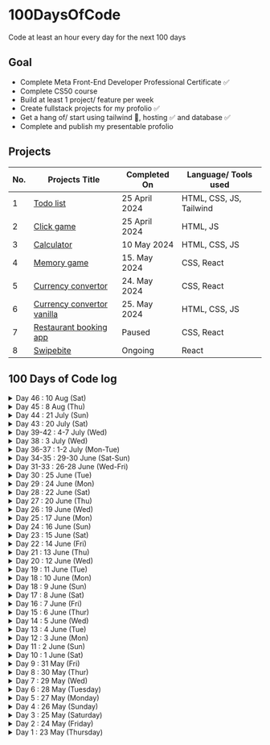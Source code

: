 # 100DaysOfCode
Code at least an hour every day for the next 100 days

## Goal
- Complete Meta Front-End Developer Professional Certificate ✅
- Complete CS50 course
- Build at least 1 project/ feature per week
- Create fullstack projects for my profolio ✅
- Get a hang of/ start using tailwind 🤨, hosting ✅ and database ✅
- Complete and publish my presentable profolio

## Projects
| No.  | Projects Title | Completed On | Language/ Tools used | 
| ------------- | ------------- |------------- |------------- |
| 1 | [Todo list](https://github.com/mulundapm/jff-projects/tree/main/Todo%20list) | 25 April 2024 | HTML, CSS, JS, Tailwind
| 2 | [Click game](https://github.com/mulundapm/jff-projects/tree/main/Click%20game) | 25 April 2024 | HTML, JS
| 3 | [Calculator](https://github.com/mulundapm/jff-projects/tree/main/Calculator) | 10 May 2024 | HTML, CSS, JS
| 4 | [Memory game](https://github.com/mulundapm/jff-projects/tree/main/memo-game) | 15. May 2024 | CSS, React
| 5 | [Currency convertor](https://github.com/mulundapm/jff-projects/tree/main/Calculator) | 24. May 2024 | CSS, React
| 6 | [Currency convertor vanilla](https://github.com/mulundapm/jff-projects/tree/main/Currency%20vanilla) | 25. May 2024 | HTML, CSS, JS
| 7 | [Restaurant booking app](https://github.com/mulundapm/restaurant-booking) | Paused | CSS, React
| 8 | [Swipebite](https://swipact-4e2a4.web.app/) | Ongoing | React




## 100 Days of Code log
<details>
  <summary>Day 46 : 10 Aug (Sat)</summary>
  Time spent: 2h

  - setting up google map api

Thought: spent large amount of time on old mistake about framework's naming convention for .env. Going to set up geocoding for address, to pin the restaurant on map. 

</details>
<details>
  <summary>Day 45 : 8 Aug (Thu)</summary>
  Time spent: 2.5h

  - host entire app and data on firebase
  - research on using google map api

Thought: finally done working with fetching data and can move on to a new topic which is showing restaurant location on a map. decided to put code in public after this is done.

</details>
<details>
  <summary>Day 44 : 21 July (Sun)</summary>
  Time spent: 4h

  - removing hardcoded data and fetching data from various collections

Thought: just 3 components left then I can start with scraping and importing. will be signing off now for 2 weeks summer holiday, hopefully i'll still remember how to commit by then. 
</details>
<details>
  <summary>Day 43 : 20 July (Sat)</summary>
  Time spent: 3h

  - wire the app up with firebase to fetch menu item and image
  - struggling on how to get parent collection of docs
  - researching on scraping data from Google map 

Thought: finally had the time to do some coding, love seeing progress but starting to doubt if Firebase was a good choice for the app. nosql database is making less and less sense to me.  
</details>
<details>
  <summary>Day 39-42 : 4-7 July (Wed)</summary>
  Time spent: 13h

  - Finished the toy version to demo my app idea

Thought: This is exciting. Finally finish up a demo of the app I want to build. Cant wait to get some feedback!
</details>
<details>
  <summary>Day 38 : 3 July (Wed)</summary>
  Time spent: 3h

  - set up firebase project


</details>
<details>
  <summary>Day 36-37 : 1-2 July (Mon-Tue)</summary>
  Time spent: 2h

  - Complete basic ui for restaurant page
  - Complete bnasic ui for favourite page
  - set up firebase project


</details>
<details>
  <summary>Day 34-35 : 29-30 June (Sat-Sun)</summary>
  Time spent: 3h

  - Fixed the importing of data and add routing to restaurant page


</details>
<details>
  <summary>Day 31-33 : 26-28 June (Wed-Fri)</summary>
  Time spent: 3h

  - Finish basic web set up and ui for homepage

Thought: Like the fact that there are so many resource out there, really shroten the time for setting up an ok ui. 

</details>

<details>
  <summary>Day 30 : 25 June (Tue)</summary>
  Time spent: 2h

  - Started on my n&w project

Thought: Havent been so active in updating status since i didnt exactly code, was mainly wireframing and solidating my app idea. Now the coding finally starts. Goal is to build a toy version of an app within a week to showcase my idea. 

</details>
<details>
  <summary>Day 29 : 24 June (Mon)</summary>
  Time spent: 3h

  - Digital wireframing my app project

</details>
<details>
  <summary>Day 28 : 22 June (Sat)</summary>
  Time spent: 8+2h

  - Continued on the restaurant app
    - Backend Server Setup Using NodeJS and Express
    - Connect to Database using MongoDB Cloud
    -  +2 just to figute out how to push my code to gh. Bruh, my gitignore was in the wrong directory and has messed up all my commits.. it was a painful 2h

Thought: using database for the first time, was so hooked to get this to work that ive been sitting here 8h straight. loving this so far

</details>
<details>
  <summary>Day 27 : 20 June (Thu)</summary>
  Time spent: 1h

   - Conceptualise and wireframing my next project for nights and weekends s5


</details>
<details>
  <summary>Day 26 : 19 June (Wed)</summary>
  Time spent: 1.5h

   - Continued on the restaurant app
      - Load cart items in the cart page, learned how to merge 2 array of objects based on a key

  Thought: I think this is the first coding session where chat gpt wasnt used at all, which im proud of. Progress? Anyway, I have joined buildspace, so will be working on a new project for the next 6 weeks. looking forward to get started.

</details>
<details>
  <summary>Day 25 : 17 June (Mon)</summary>
  Time spent: 1h

   - Continued on the restaurant app
      - Filled in the content for about, review and contact page for the restaurant website

</details>
<details>
  <summary>Day 24 : 16 June (Sun)</summary>
  Time spent: 1.5h

   - Continued on the restaurant app
      - completing the hamburger menu
      - update price depending on the amount of item users set in basket

  Thought: Was out in the woods for the last couple days and it was nice to be back and code. Really glad to be done with another feature. The project is starting to be functional, looking forward to add this to my profolio as my first project. 
</details>
<details>
  <summary>Day 23 : 15 June (Sat)</summary>
  Time spent: 1h

  - Started on cs50 week 1, learning to program with c
  
</details>
<details>
  <summary>Day 22 : 14 June (Fri)</summary>
  Time spent: 30min

  - complete cs50 week 0
  
</details>
<details>
  <summary>Day 21 : 13 June (Thu)</summary>
  Time spent: 15min

  - Continued on the restaurant app
    - setting up the hamburger menu
  
</details>
<details>
  <summary>Day 20 : 12 June (Wed)</summary>
  Time spent: 2h

  - Continued on the restaurant app
    - update quantity if same item is being resubmitted with a new value

Thoughts: slow progress today, had to turn to chatgpt at last... Learned new concepts tho, for react, when you want to update one object within an array, you shouldnt mutate the state directly but rather create a new array and replace the entire array. 
  
</details>
<details>
  <summary>Day 19 : 11 June (Tue)</summary>
  Time spent: 3h

  - Implemented logic for shopping cart for my restaurant app 

Thoughts: noticed i am weak in writing the syntax/ expression correctly. I get the logic but the writing it correctly is hard, hopefully its a beginner thing. 
  
</details>
<details>
  <summary>Day 18 : 10 June (Mon)</summary>
  Time spent: 1h

  - Read blogs on different methods on implementing a shopping cart, to add item to carts

Thoughts: Used to follow a tutorial closely when implementing a new features, i.e. tutorial hell. Changing things up and watch until i fully understand, then write the psuedo code myself before implementing it, to have a better understanding and ownership to what i write. 
  
</details>
<details>
  <summary>Day 18 : 9 June (Sun)</summary>
  Time spent: 4h

  - Continued on the restaurant app
    - display item detail page when item is selected
  
</details>
<details>
  <summary>Day 17 : 8 June (Sat)</summary>
  Time spent: 3h

  - Continued on week 0 of cs50
  - Continued on the restaurant app
    - Highlight selected category
    - display popup of item details when item is selected
  
</details>
<details>
  <summary>Day 16 : 7 June (Fri)</summary>
  Time spent: 1h
  
  Continued on the restaurant app
  - Dynamically load categories pills for menuItem

Thought: Encountered infinity rendering error which helped me to understand the concept of states and useEffect better
</details>
<details>
  <summary>Day 15 : 6 June (Thur)</summary>
  Time spent: 1h
  
  Continued on the restaurant app
  - Load dynamic pills based on unique category values

Thought: ran into a lot of error that i never encountered before, which i guess is good since i get to learn more from them
</details>
<details>
  <summary>Day 14 : 5 June (Wed)</summary>
  Time spent: 2h45min
  
  Continued on the restaurant app
  - Load differents image per menu item
  - Added a list of filters on the menu based on the food item's category

Thought: None, just that ive been really excited the whole day about coming home to code since im free tonight
</details>
<details>
  <summary>Day 13 : 4 June (Tue)</summary>
  Time spent: 1h15min
  
  - Load menu item dynamically instead of hardcoding
  - Rearrange the folder structure to make it more organised to build new features on

Thought: Decided to put focus on building projects, to build up the front-end skills instead of doing another course actively. Well, I can still watch cs50 like a movie when I want to chill, but when im around pc, i have to code. 
</details>
<details>
  <summary>Day 12 : 3 June (Mon)</summary>
  Time spent: 1h
  
  - Started on CS50, week 0
  - Learned about base 64 encoding

Thought: Thinking if i should continue on cs50 or put my full focus on building projects out of the frontend course I just did... or would it be better if i do both at the same time? or should I stay focus on one thing? 
</details>
<details>
  <summary>Day 11 : 2 June (Sun)</summary>
  Time spent: 3.5h
  
  - Completed Meta Front-End Developer Professional Certificate ⭐
  - Learned about data structure, sorting and searching algorithm

Thought: Was very dedicated to have finish the certificate this weekend so went all in and studied. Happy that im done, still not sure if i would want to continue as a frontend developer but defintely have to include more features into my project. Learned about the data structure and different algorithm, those looks really fun to work with, will look a bit more into system development.  
</details>
<details>
  <summary>Day 10 : 1 June (Sat)</summary>
  Time spent: 5h
  
  - Completed on a [restaurant reservation react app](https://github.com/mulundapm/restaurant-booking)
  - Completed Completed course 8/9 of Meta Front-End Developer Professional Certificate ⭐️
  - Started on 9/9 of Meta Front-End Developer Professional Certificate 
  - Learned about the concept of space and time complexity

Thought: Defintely have to come back to the restaurant app but its enough the pass the course for now. Soon done with the front-end course!  
</details>
<details>
  <summary>Day 9 : 31 May (Fri)</summary>
  Time spent: 2h
  
  Continued on a [restaurant reservation react app](https://github.com/mulundapm/restaurant-booking)
    
  -finally done with writing unit test

Thought: It was quite a long journey in figuring out whats wrong, not entirely understand each of the error so will circle back to this topic soon. 
</details>
<details>
  <summary>Day 8 : 30 May (Thur)</summary>
  Time spent: 1h
  
  Continued on a [restaurant reservation react app](https://github.com/mulundapm/restaurant-booking)
    
  -error fixing on unit test for handleSubmit function

Thought: Not much of a progress today, still struggling with the errors. 6min late and lost my gh streak
</details>
<details>
  <summary>Day 7 : 29 May (Wed)</summary>
  Time spent: 2h
  
  Continued on a [restaurant reservation react app](https://github.com/mulundapm/restaurant-booking)
    
  -adding an unit test for handleSubmit function

Thought: spent majority of the time debugging. A simple test, from 5 errors down to 2 now. Struggling with the last 2, will continue tmr. :')
</details>
<details>
  <summary>Day 6 : 28 May (Tuesday)</summary>
  Time spent: 2h
  
  Continued on a [restaurant reservation react app](https://github.com/mulundapm/restaurant-booking)
    
  -used context api to pass states

Thought: have to do more practise on context api since still not comfortable with it. Spent 30min+ on error "React Router: Cannot read property 'pathname' of undefined". Turns out it matters on the order of BrowserRouter import - Router, Routes, Route. Something so minor yet critical with a terrible error message.. :)
</details>
<details>
  <summary>Day 5 : 27 May (Monday)</summary>
  Time spent: 1.25h
  
  Continued on a [restaurant reservation react app](https://github.com/mulundapm/restaurant-booking)
    
  -used useLocation and useNavigate hook to share states between pages

Thought: Was hoping to use context api to share states between booking and confirmation page but got stuck. Chatgpt suggested using useLocation and useNavigate, it seems simple so i went for it. Boy was I wrong for that. When done, not quite satisfied since the states are not global. Will be investing more time next time to do research and rewrite this using context api. 
</details>
<details>
  <summary>Day 4 : 26 May (Sunday)</summary>
  Time spent: 5.5h
  
  1. Continued on a [restaurant reservation react app](https://github.com/mulundapm/restaurant-booking), completed the pages set up and the states of input, will be working on context next to share data between pages
  2. Learned more about dom manipulation

Thought: Spent a lot of time googling and fixing errors today since im new in working with states, ngl, was pretty frustrated at some points but getting through these is what makes the difference. 
</details>
<details>
  <summary>Day 3 : 25 May (Saturday)</summary>
  Time spent: 4.5h
  
  1. Continued on course 8/9 of Meta Front-End Developer Professional Certificate
  2. Started on a [restaurant reservation react app](https://github.com/mulundapm/restaurant-booking) as my course capstone project, created half of the home page
  3. Completed a vanilla js currency convertor without tutorial
  4. Struggled a bit with setting up new repo and git for the project

Thought: Coded the whole day without watching tutorial to pratise my googling skills, went pretty well. Putting focus on writing css today for the first time, not as itimidating as I thought itd be. 
</details>
<details>
  <summary>Day 2 : 24 May (Friday)</summary>
  Time spent: 3.5h
  
  1. Started on the capstone module of Meta Front-End Developer Professional Certificate
  2. Learned how to make a drop-down component with animation in figma
  3. Learned how to secure an api key on an open repo
  4. Started on making a convertor without tutorial. stopped after all currency loaded as an option

Thought: Slow progress today. Hiding api keys seems very complicated yesterday but turns out its pretty straight forward. Got scared by all those long reddits post on this topic.
</details>
<details>
  <summary>Day 1 : 23 May (Thursday)</summary>
  Time spent: 7.5h
  
  1. Completed course 7/9 of Meta Front-End Developer Professional Certificate ⭐️
  2. Earned Principles of UX/ UI Design certificates ⭐️
  3. Followed a tutorial on making currency convertor with react (used an API key for the first time)
  4. Organised my repo and profile page on Github
  5. Joined #100daysofcode on discord
  6. Watch a couple youtube videos on local hosting (not that i am going to do it anytime soon or ever)

Thought: Have been sick for a few days now but all of sudden have this burst of energy working on programming, very hyped right now. Was suppose to sleep at 10 and here i am, editing my challenge readme at 1 am. Im really enjoying this.
</details>













